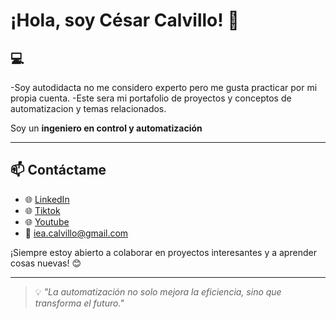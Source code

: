 # ¡Hola, soy César Calvillo! 👋
## 💻 
-Soy autodidacta no me considero experto pero me gusta practicar por mi propia cuenta.
-Este sera mi portafolio de proyectos y conceptos de automatizacion y temas relacionados.

Soy un **ingeniero en control y automatización** 

---

## 📫 Contáctame

- 🌐 [LinkedIn](https://www.linkedin.com/in/cesar-calvillo)
- 🌐 [Tiktok](https://www.tiktok.com/@cesarcalvillocris)
- 🌐 [Youtube](https://www.youtube.com/@PLCLogicLab)
- 📧 iea.calvillo@gmail.com

¡Siempre estoy abierto a colaborar en proyectos interesantes y a aprender cosas nuevas! 😊

---

> 💡 *"La automatización no solo mejora la eficiencia, sino que transforma el futuro."*
